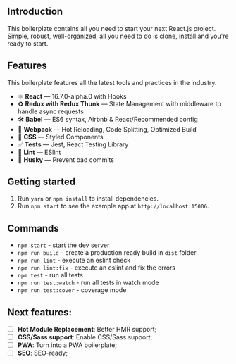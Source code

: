 

## Introduction

This boilerplate contains all you need to start your next React.js project. Simple, robust, well-organized, all you need to do is clone, install and you're ready to start.

## Features

This boilerplate features all the latest tools and practices in the industry.

- ⚛ **React** — 16.7.0-alpha.0 with Hooks
- ♻ **Redux with Redux Thunk** — State Management with middleware to handle async requests
- 🛠 **Babel** — ES6 syntax, Airbnb & React/Recommended config
- 🚀 **Webpack**  — Hot Reloading, Code Splitting, Optimized Build
- 💅 **CSS** — Styled Components
- ✅  **Tests** — Jest, React Testing Library
- 💖  **Lint** — ESlint
- 🐶  **Husky** — Prevent bad commits

## Getting started

1. Run `yarn` or `npm install` to install dependencies.<br />
2. Run `npm start` to see the example app at `http://localhost:15006`.

## Commands

- `npm start` - start the dev server
- `npm run build` - create a production ready build in `dist` folder
- `npm run lint` - execute an eslint check
- `npm run lint:fix` - execute an eslint and fix the errors
- `npm test` - run all tests
- `npm run test:watch` - run all tests in watch mode
- `npm run test:cover` - coverage mode

## Next features:

- [ ] **Hot Module Replacement**: Better HMR support;
- [ ] **CSS/Sass support**: Enable CSS/Sass support;
- [ ] **PWA**: Turn into a PWA boilerplate;
- [ ] **SEO**: SEO-ready;
